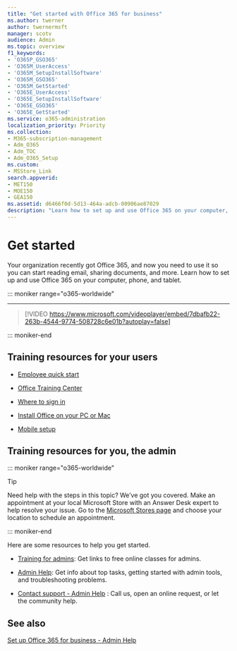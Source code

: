 ```yaml
---
title: "Get started with Office 365 for business"
ms.author: twerner
author: twernermsft
manager: scotv
audience: Admin
ms.topic: overview
f1_keywords:
- 'O365P_GSO365'
- 'O365M_UserAccess'
- 'O365M_SetupInstallSoftware'
- 'O365M_GSO365'
- 'O365M_GetStarted'
- 'O365E_UserAccess'
- 'O365E_SetupInstallSoftware'
- 'O365E_GSO365'
- 'O365E_GetStarted'
ms.service: o365-administration
localization_priority: Priority
ms.collection: 
- M365-subscription-management
- Adm_O365
- Adm_TOC
- Adm_O365_Setup
ms.custom:
- MSStore_Link
search.appverid:
- MET150
- MOE150
- GEA150
ms.assetid: d6466f0d-5d13-464a-adcb-00906ae87029
description: "Learn how to set up and use Office 365 on your computer, phone, and tablet."
---
```


# Get started

Your organization recently got Office 365, and now you need to use it so you can start reading email, sharing documents, and more. Learn how to set up and use Office 365 on your computer, phone, and tablet.
  
::: moniker range="o365-worldwide"

****

> [!VIDEO https://www.microsoft.com/videoplayer/embed/7dbafb22-263b-4544-9774-508728c6e01b?autoplay=false]
  
::: moniker-end

## Training resources for your users


- [Employee quick start](https://support.office.com/article/b9700090-ce64-4046-ab92-ce8488a7bc0f.aspx)
    
- [Office Training Center](https://support.office.com/article/b8f02f81-ec85-4493-a39b-4c48e6bc4bfb.aspx)
    
- [Where to sign in](https://support.office.com/article/e9eb7d51-5430-4929-91ab-6157c5a050b4)
    
- [Install Office on your PC or Mac](https://support.office.com/article/4414eaaf-0478-48be-9c42-23adc4716658.aspx)
    
- [Mobile setup](https://support.office.com/article/7dabb6cb-0046-40b6-81fe-767e0b1f014f.aspx)
    
## Training resources for you, the admin

::: moniker range="o365-worldwide"

> [!TIP]
> Need help with the steps in this topic? We’ve got you covered. Make an appointment at your local Microsoft Store with an Answer Desk expert to help resolve your issue. Go to the [Microsoft Stores page](https://go.microsoft.com/fwlink/?LinkID=2041482) and choose your location to schedule an appointment.

::: moniker-end

Here are some resources to help you get started.
  
- [Training for admins](https://support.office.com/article/e990f8ff-56d7-450e-ad9f-74ae8718ef09.aspx): Get links to free online classes for admins.
    
- [Admin Help](https://support.office.com/article/17d3ff3f-3601-466e-b5a1-482b31cfb791.aspx): Get info about top tasks, getting started with admin tools, and troubleshooting problems.
    
- [Contact support - Admin Help](../contact-support-for-business-products.md) : Call us, open an online request, or let the community help. 
    
## See also


[Set up Office 365 for business - Admin Help](../setup/setup.md)

